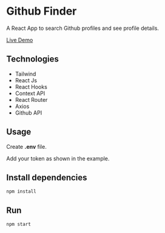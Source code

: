# Github Finder

A React App to search Github profiles and see profile details.

[Live Demo](https://github-finder-phi-eight.vercel.app/ 'Github Finder')

## Technologies

<ul>
<li>Tailwind</li>
<li>React Js</li>
<li>React Hooks</li>
<li>Context API</li>
<li>React Router</li>
<li>Axios</li>
<li>Github API</li>
</ul>

## Usage

Create <strong>.env</strong> file.

Add your token as shown in the example.

## Install dependencies

`npm install`

## Run

`npm start`
